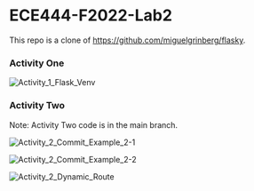# ECE444-F2022-Lab2

This repo is a clone of https://github.com/miguelgrinberg/flasky.

### Activity One

![Activity_1_Flask_Venv](https://user-images.githubusercontent.com/59378799/192688303-d8164759-3c22-40ea-8180-18d262acc240.JPG)

### Activity Two

Note: Activity Two code is in the main branch.

![Activity_2_Commit_Example_2-1](https://user-images.githubusercontent.com/59378799/192688740-909b3e2c-7545-4697-87bb-b7199ed78223.JPG)

![Activity_2_Commit_Example_2-2](https://user-images.githubusercontent.com/59378799/192688757-9fdbda10-aa0b-4a50-8b6a-e73b8bacd78a.JPG)

![Activity_2_Dynamic_Route](https://user-images.githubusercontent.com/59378799/192688786-1560152b-8d9d-4284-a4a6-fe6e46a05714.JPG)
